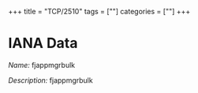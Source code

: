 +++
title = "TCP/2510"
tags = [""]
categories = [""]
+++

# IANA Data

_Name:_ fjappmgrbulk

_Description:_ fjappmgrbulk

